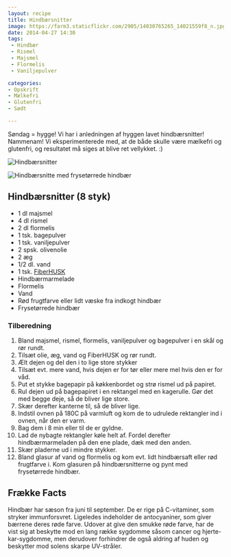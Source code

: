```yaml
---
layout: recipe
title: Hindbærsnitter
image: https://farm3.staticflickr.com/2905/14030765265_14021559f8_n.jpg
date: 2014-04-27 14:30
tags:
 - Hindbær
 - Rismel
 - Majsmel
 - Flormelis
 - Vaniljepulver

categories:
- Opskrift
- Mælkefri
- Glutenfri
- Sødt

---
```


Søndag = hygge! Vi har i anledningen af hyggen lavet hindbærsnitter! Nammenam! Vi eksperimenterede med, at de både skulle være mælkefri og glutenfri, og resultatet må siges at blive ret vellykket. :) 




![Hindbærsnitter](https://farm3.staticflickr.com/2905/14030765265_14021559f8_z.jpg)


![Hindbærsnitte med frysetørrede hindbær](https://farm6.staticflickr.com/5044/14007654216_3bd2f891d5_z.jpg)




## Hindbærsnitter (8 styk)
- 1 dl majsmel
- 4 dl rismel
- 2 dl flormelis
- 1 tsk. bagepulver
- 1 tsk. vaniljepulver
- 2 spsk. olivenolie
- 2 æg
- 1/2 dl. vand
- 1 tsk. [FiberHUSK](http://husk.dk/)
- Hindbærmarmelade
- Flormelis
- Vand
- Rød frugtfarve eller lidt væske fra indkogt hindbær
- Frysetørrede hindbær



### Tilberedning
1. Bland majsmel, rismel, flormelis, vaniljepulver og bagepulver i en skål og rør rundt.
2. Tilsæt olie, æg, vand og FiberHUSK og rør rundt.
3. Ælt dejen og del den i to lige store stykker
4. Tilsæt evt. mere vand, hvis dejen er for tør eller mere mel hvis den er for våd.
5. Put et stykke bagepapir på køkkenbordet og strø rismel ud på papiret. 
6. Rul dejen ud på bagepapiret i en rektangel med en kagerulle. Gør det med begge deje, så de bliver lige store.
7. Skær derefter kanterne til, så de bliver lige.
8. Indstil ovnen på 180C på varmluft og kom de to udrulede rektangler ind i ovnen, når den er varm.
9. Bag dem i 8 min eller til de er gyldne.
10. Lad de nybagte rektangler køle helt af. Fordel derefter hindbærmarmeladen på den ene plade, dæk med den anden.
11. Skær pladerne ud i mindre stykker.
12. Bland glasur af vand og flormelis og kom evt. lidt hindbærsaft eller rød frugtfarve i. Kom glasuren på hindbærsnitterne og pynt med frysetørrede hindbær.
















## Frække Facts
Hindbær har sæson fra juni til september. De er rige på C-vitaminer, som stryker immunforsvret. Ligeledes indeholder de antocyaniner, som giver bærrene deres røde farve. Udover at give den smukke røde farve, har de vist sig at beskytte mod en lang række sygdomme såsom cancer og hjerte-kar-sygdomme, men derudover forhindrer de også
aldring af huden og beskytter mod solens skarpe UV-stråler. 